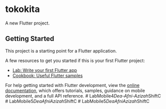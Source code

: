 # tokokita

A new Flutter project.

## Getting Started

This project is a starting point for a Flutter application.

A few resources to get you started if this is your first Flutter project:

- [Lab: Write your first Flutter app](https://docs.flutter.dev/get-started/codelab)
- [Cookbook: Useful Flutter samples](https://docs.flutter.dev/cookbook)

For help getting started with Flutter development, view the
[online documentation](https://docs.flutter.dev/), which offers tutorials,
samples, guidance on mobile development, and a full API reference.
#   L a b M o b i l e 4 _ D e a - A f n i - A z i z a h _ S h i f t C  
 #   L a b M o b i l e 5 _ D e a A f n i A z i z a h _ S h i f t C  
 #   L a b M o b i l e 5 _ D e a A f n i A z i z a h _ S h i f t C  
 
